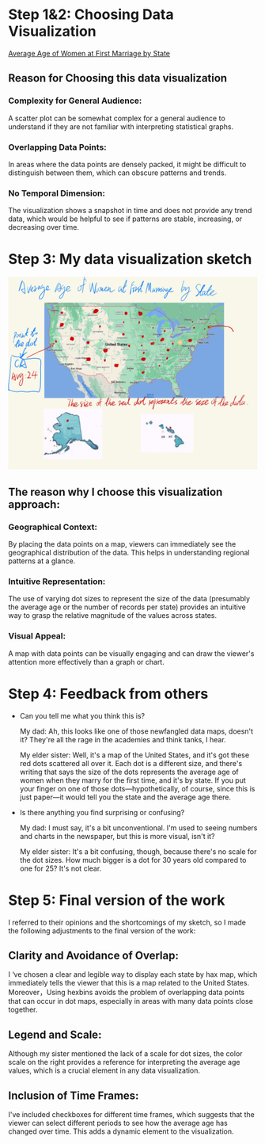 # Step 1&2: Choosing Data Visualization
[Average Age of Women at First Marriage by State](https://www.reddit.com/r/dataisbeautiful/comments/wzx70h/average_age_of_women_at_first_marriage_by_state/)
## Reason for Choosing this data visualization
### Complexity for General Audience: 
A scatter plot can be somewhat complex for a general audience to understand if they are not familiar with interpreting statistical graphs.
### Overlapping Data Points:
In areas where the data points are densely packed, it might be difficult to distinguish between them, which can obscure patterns and trends.
### No Temporal Dimension:
The visualization shows a snapshot in time and does not provide any trend data, which would be helpful to see if patterns are stable, increasing, or decreasing over time.


# Step 3: My data visualization sketch
![My data visualization](My_data_visualization_sketch.jpg)
## The reason why I choose this visualization approach:
### Geographical Context: 
By placing the data points on a map, viewers can immediately see the geographical distribution of the data. This helps in understanding regional patterns at a glance.
### Intuitive Representation: 
The use of varying dot sizes to represent the size of the data (presumably the average age or the number of records per state) provides an intuitive way to grasp the relative magnitude of the values across states.
### Visual Appeal:
A map with data points can be visually engaging and can draw the viewer's attention more effectively than a graph or chart.


# Step 4: Feedback from others
- Can you tell me what you think this is?
  
  My dad: Ah, this looks like one of those newfangled data maps, doesn't it? They're all the rage in the academies and think tanks, I hear.
  
  My elder sister: Well, it's a map of the United States, and it's got these red dots scattered all over it. Each dot is a different size, and there's writing that says the size of the dots represents the average age of women when they marry for the first time, and it's by state. If you put your finger on one of those dots—hypothetically, of course, since this is just paper—it would tell you the state and the average age there.

- Is there anything you find surprising or confusing?
  
  My dad: I must say, it's a bit unconventional. I'm used to seeing numbers and charts in the newspaper, but this is more visual, isn't it?

  My elder sister: It's a bit confusing, though, because there's no scale for the dot sizes. How much bigger is a dot for 30 years old compared to one for 25? It's not clear.


# Step 5: Final version of the work
I referred to their opinions and the shortcomings of my sketch, so I made the following adjustments to the final version of the work:
## Clarity and Avoidance of Overlap:
I ‘ve chosen a clear and legible way to display each state by hax map, which immediately tells the viewer that this is a map related to the United States. Moreover，Using hexbins avoids the problem of overlapping data points that can occur in dot maps, especially in areas with many data points close together.
## Legend and Scale:
Although my sister mentioned the lack of a scale for dot sizes, the color scale on the right provides a reference for interpreting the average age values, which is a crucial element in any data visualization.
## Inclusion of Time Frames:
I've included checkboxes for different time frames, which suggests that the viewer can select different periods to see how the average age has changed over time. This adds a dynamic element to the visualization.








  




